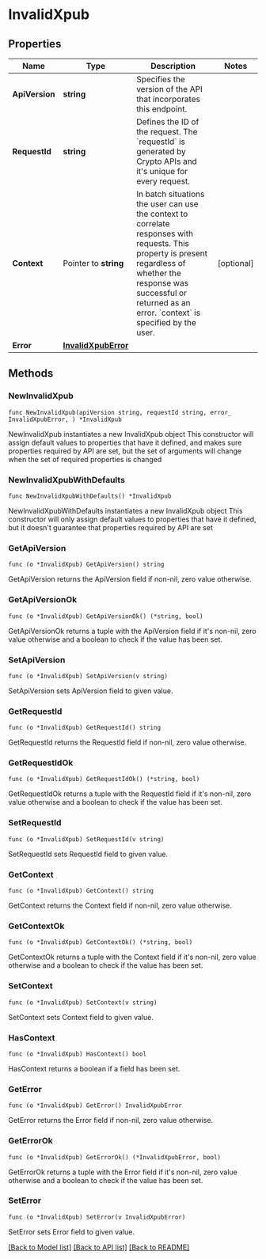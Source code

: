 # InvalidXpub

## Properties

Name | Type | Description | Notes
------------ | ------------- | ------------- | -------------
**ApiVersion** | **string** | Specifies the version of the API that incorporates this endpoint. | 
**RequestId** | **string** | Defines the ID of the request. The &#x60;requestId&#x60; is generated by Crypto APIs and it&#39;s unique for every request. | 
**Context** | Pointer to **string** | In batch situations the user can use the context to correlate responses with requests. This property is present regardless of whether the response was successful or returned as an error. &#x60;context&#x60; is specified by the user. | [optional] 
**Error** | [**InvalidXpubError**](InvalidXpubError.md) |  | 

## Methods

### NewInvalidXpub

`func NewInvalidXpub(apiVersion string, requestId string, error_ InvalidXpubError, ) *InvalidXpub`

NewInvalidXpub instantiates a new InvalidXpub object
This constructor will assign default values to properties that have it defined,
and makes sure properties required by API are set, but the set of arguments
will change when the set of required properties is changed

### NewInvalidXpubWithDefaults

`func NewInvalidXpubWithDefaults() *InvalidXpub`

NewInvalidXpubWithDefaults instantiates a new InvalidXpub object
This constructor will only assign default values to properties that have it defined,
but it doesn't guarantee that properties required by API are set

### GetApiVersion

`func (o *InvalidXpub) GetApiVersion() string`

GetApiVersion returns the ApiVersion field if non-nil, zero value otherwise.

### GetApiVersionOk

`func (o *InvalidXpub) GetApiVersionOk() (*string, bool)`

GetApiVersionOk returns a tuple with the ApiVersion field if it's non-nil, zero value otherwise
and a boolean to check if the value has been set.

### SetApiVersion

`func (o *InvalidXpub) SetApiVersion(v string)`

SetApiVersion sets ApiVersion field to given value.


### GetRequestId

`func (o *InvalidXpub) GetRequestId() string`

GetRequestId returns the RequestId field if non-nil, zero value otherwise.

### GetRequestIdOk

`func (o *InvalidXpub) GetRequestIdOk() (*string, bool)`

GetRequestIdOk returns a tuple with the RequestId field if it's non-nil, zero value otherwise
and a boolean to check if the value has been set.

### SetRequestId

`func (o *InvalidXpub) SetRequestId(v string)`

SetRequestId sets RequestId field to given value.


### GetContext

`func (o *InvalidXpub) GetContext() string`

GetContext returns the Context field if non-nil, zero value otherwise.

### GetContextOk

`func (o *InvalidXpub) GetContextOk() (*string, bool)`

GetContextOk returns a tuple with the Context field if it's non-nil, zero value otherwise
and a boolean to check if the value has been set.

### SetContext

`func (o *InvalidXpub) SetContext(v string)`

SetContext sets Context field to given value.

### HasContext

`func (o *InvalidXpub) HasContext() bool`

HasContext returns a boolean if a field has been set.

### GetError

`func (o *InvalidXpub) GetError() InvalidXpubError`

GetError returns the Error field if non-nil, zero value otherwise.

### GetErrorOk

`func (o *InvalidXpub) GetErrorOk() (*InvalidXpubError, bool)`

GetErrorOk returns a tuple with the Error field if it's non-nil, zero value otherwise
and a boolean to check if the value has been set.

### SetError

`func (o *InvalidXpub) SetError(v InvalidXpubError)`

SetError sets Error field to given value.



[[Back to Model list]](../README.md#documentation-for-models) [[Back to API list]](../README.md#documentation-for-api-endpoints) [[Back to README]](../README.md)


